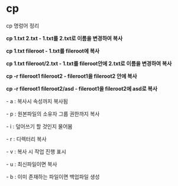 # cp

cp 명렁어 정리

**cp 1.txt 2.txt  - 1.txt를 2.txt로 이름을 변경하여 복사**

**cp 1.txt fileroot - 1.txt를 fileroot에 복사**

**cp 1.txt fileroot/2.txt - 1.txt를 fileroot안에 2.txt로 이름을 변경하여 복사**

**cp -r fileroot1 fileroot2 - fileroot1을 fileroot2 안에 복사**

**cp -r fileroot1 fileroot2/asd - fileroot1을 fileroot2에 asd로 복사**

\- a : 복사시 속성까지 복사됨

\- p : 원본파일의 소유자 그룹 권한까지 복사&#x20;

\- i : 덮어쓰기 할 것인지 물어봄

\- r : 디렉터리 복사

\- v : 복사 시 작업 진행 표시

\- u : 최신파일이면 복사

\- b : 이미 존재하는 파일이면 백업파일 생성
